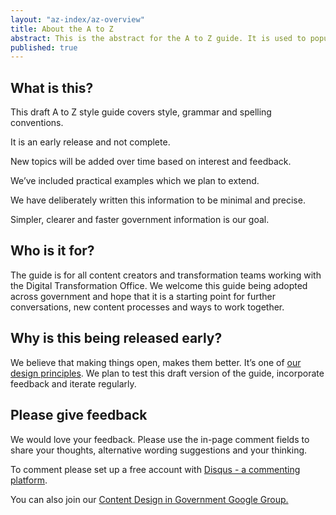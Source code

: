 ```yaml
---
layout: "az-index/az-overview"
title: About the A to Z
abstract: This is the abstract for the A to Z guide. It is used to populate a blurb on the content guide homepage.
published: true
---
```


## What is this?

This draft A to Z style guide covers style, grammar and spelling conventions.

It is an early release and not complete.

New topics will be added over time based on interest and feedback.

We’ve included practical examples which we plan to extend.
 
We have deliberately written this information to be minimal and precise.

Simpler, clearer and faster government information is our goal.

## **Who is it for?**

The guide is for all content creators and transformation teams working with the Digital Transformation Office. We welcome this guide being adopted across government and hope that it is a starting point for further conversations, new content processes and ways to work together.

## **Why is this being released early?**

We believe that making things open, makes them better. It’s one of [our design principles](https://www.dto.gov.au/standard/design-principles/ "our design principles"). We plan to test this draft version of the guide, incorporate feedback and iterate regularly. 

## Please give feedback

We would love your feedback. Please use the in-page comment fields to share your thoughts, alternative wording suggestions and your thinking. 

To comment please set up a free account with [Disqus - a commenting platform](https://disqus.com "Disqus"). 

You can also join our [Content Design in Government Google Group.](https://groups.google.com/a/digital.gov.au/forum/?hl=en#!forum/content-design-in-government "Content Design in Government Google Group.")
